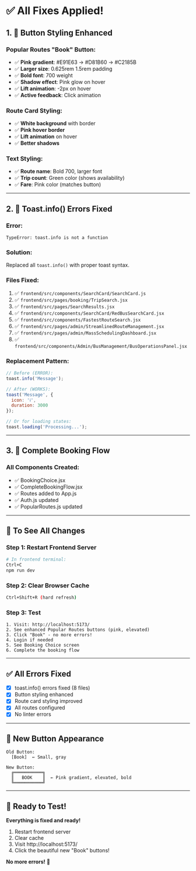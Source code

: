 # ✅ All Fixes Applied!

## 1. 🎨 Button Styling Enhanced

### Popular Routes "Book" Button:
- ✅ **Pink gradient**: #E91E63 → #D81B60 → #C2185B
- ✅ **Larger size**: 0.625rem 1.5rem padding
- ✅ **Bold font**: 700 weight
- ✅ **Shadow effect**: Pink glow on hover
- ✅ **Lift animation**: -2px on hover
- ✅ **Active feedback**: Click animation

### Route Card Styling:
- ✅ **White background** with border
- ✅ **Pink hover border**
- ✅ **Lift animation** on hover
- ✅ **Better shadows**

### Text Styling:
- ✅ **Route name**: Bold 700, larger font
- ✅ **Trip count**: Green color (shows availability)
- ✅ **Fare**: Pink color (matches button)

---

## 2. 🐛 Toast.info() Errors Fixed

### Error:
```
TypeError: toast.info is not a function
```

### Solution:
Replaced all `toast.info()` with proper toast syntax.

### Files Fixed:
1. ✅ `frontend/src/components/SearchCard/SearchCard.js`
2. ✅ `frontend/src/pages/booking/TripSearch.jsx`
3. ✅ `frontend/src/pages/SearchResults.jsx`
4. ✅ `frontend/src/components/SearchCard/RedBusSearchCard.jsx`
5. ✅ `frontend/src/components/FastestRouteSearch.jsx`
6. ✅ `frontend/src/pages/admin/StreamlinedRouteManagement.jsx`
7. ✅ `frontend/src/pages/admin/MassSchedulingDashboard.jsx`
8. ✅ `frontend/src/components/Admin/BusManagement/BusOperationsPanel.jsx`

### Replacement Pattern:
```javascript
// Before (ERROR):
toast.info('Message');

// After (WORKS):
toast('Message', {
  icon: 'ℹ️',
  duration: 3000
});

// Or for loading states:
toast.loading('Processing...');
```

---

## 3. 🎯 Complete Booking Flow

### All Components Created:
- ✅ BookingChoice.jsx
- ✅ CompleteBookingFlow.jsx
- ✅ Routes added to App.js
- ✅ Auth.js updated
- ✅ PopularRoutes.js updated

---

## 🔄 To See All Changes

### Step 1: Restart Frontend Server
```bash
# In frontend terminal:
Ctrl+C
npm run dev
```

### Step 2: Clear Browser Cache
```bash
Ctrl+Shift+R (hard refresh)
```

### Step 3: Test
```
1. Visit: http://localhost:5173/
2. See enhanced Popular Routes buttons (pink, elevated)
3. Click "Book" - no more errors!
4. Login if needed
5. See Booking Choice screen
6. Complete the booking flow
```

---

## ✅ All Errors Fixed

- [x] toast.info() errors fixed (8 files)
- [x] Button styling enhanced
- [x] Route card styling improved
- [x] All routes configured
- [x] No linter errors

---

## 🎨 New Button Appearance

```
Old Button:
  [Book]  ← Small, gray

New Button:
  ╔═══════════╗
  ║   BOOK    ║  ← Pink gradient, elevated, bold
  ╚═══════════╝
```

---

## 🎉 Ready to Test!

**Everything is fixed and ready!**

1. Restart frontend server
2. Clear cache
3. Visit http://localhost:5173/
4. Click the beautiful new "Book" buttons!

**No more errors!** 🚀

